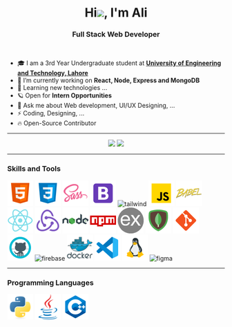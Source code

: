 <h1 align="center">Hi<img src="https://raw.githubusercontent.com/iampavangandhi/iampavangandhi/master/gifs/Hi.gif" width="30px">, I'm Ali</h1>
<h3 align="center">Full Stack Web Developer</h3> 
<br>

- 🎓  I am a 3rd Year Undergraduate student at <a href="https://uet.edu.pk"> <b>University of Engineering and Technology, Lahore</b> </a>
- 🔭 I’m currently working on **React, Node, Express and MongoDB**
- 🌱 Learning new technologies ...
- 🪐 Open for **Intern Opportunities**
- 💬 Ask me about Web development, UI/UX Designing, ...
- ⚡ Coding, Designing, ...
- 🔥 Open-Source Contributor

---

<p align="center">
    <img class="darkMode" height="180em" src="https://github-readme-streak-stats.herokuapp.com/?user=alinaqikhan&theme=dark&hide_border=true&ring=30d158&fire=30d158&currStreakLabel=30d158&background=FFFFFF00&stroke=00000000&count_private=true&include_all_commits=true" />
    <img class="darkMode"  src="https://activity-graph.herokuapp.com/graph?username=alinaqikhan&count_private=true&hide_border=true&bg_color=FFFFFF00&custom_title=Open%20Source%20Contributions&line=34c75950&point=34c759&theme=github" />
</p>

---

<h3>Skills and Tools </h3>
<p align="left">
	<img style="margin: auto;" src="https://raw.githubusercontent.com/sachinverma53121/sachinverma53121/master/icons/html5.png" alt=html5 width="60" height="60"/> 
	<img style="margin: auto;" src="https://raw.githubusercontent.com/sachinverma53121/sachinverma53121/master/icons/css3.png" alt=css3 width="60" height="60"/> 
  <img style="margin: auto;" src="https://raw.githubusercontent.com/sachinverma53121/sachinverma53121/master/icons/sass.png" alt=sass width="60" height="60"/> 
	<img style="margin: auto;" src="https://raw.githubusercontent.com/sachinverma53121/sachinverma53121/master/icons/bootstrap.png" alt=bootstrap width="60" height="60"/>
  <img src="https://www.vectorlogo.zone/logos/tailwindcss/tailwindcss-icon.svg" alt="tailwind" width="60" height="60"/>
  <img style="margin: auto;" src="https://raw.githubusercontent.com/sachinverma53121/sachinverma53121/master/icons/js.png" alt=javascript width="60" height="60"/>
	<img style="margin: auto;" src="https://raw.githubusercontent.com/sachinverma53121/sachinverma53121/master/icons/babel.png" alt=babel width="60" height="60"/>
	<img style="margin: auto;" src="https://raw.githubusercontent.com/sachinverma53121/sachinverma53121/master/icons/react.png" alt=react width="60" height="60"/> 
  <img style="margin: auto;" src="https://raw.githubusercontent.com/sachinverma53121/sachinverma53121/master/icons/redux.png" alt=redux width="60" height="60"/> 
  <img style="margin: auto;" src="https://raw.githubusercontent.com/sachinverma53121/sachinverma53121/master/icons/node.png" alt=nodejs width="60" height="60"/>
	<img style="margin: auto;" src="https://raw.githubusercontent.com/sachinverma53121/sachinverma53121/master/icons/npm.png" alt=npm width="60" height="60"/>
  <img id="express" style="margin: auto;" src="https://github.com/ravian0519/icons/blob/main/CC_20210929_164059.png" alt=express width="60" height="60"/>
	<img style="margin: auto;" src="https://raw.githubusercontent.com/sachinverma53121/sachinverma53121/master/icons/mongo.png" alt=mongodb width="60" height="60"/> 
	<img style="margin: auto;" src="https://raw.githubusercontent.com/sachinverma53121/sachinverma53121/master/icons/git.png" alt=git width="60" height="60"/>
  <img style="margin: auto;" src="https://raw.githubusercontent.com/sachinverma53121/sachinverma53121/master/icons/github.png" alt=github width="60" height="60"/>
  <img src="https://www.vectorlogo.zone/logos/firebase/firebase-icon.svg" alt="firebase" width="60" height="60"/>
  <img src="https://raw.githubusercontent.com/devicons/devicon/master/icons/docker/docker-original-wordmark.svg" alt="docker" width="60" height="60"/>
  <img style="margin: auto;" src="https://raw.githubusercontent.com/sachinverma53121/sachinverma53121/master/icons/vsc.png" alt=vs width="60" height="60"/>
  <img style="margin: auto;" src="https://raw.githubusercontent.com/sachinverma53121/sachinverma53121/master/icons/linux.png" alt=linux width="60" height="60"/>
  <img src="https://www.vectorlogo.zone/logos/figma/figma-icon.svg" alt="figma" width="60" height="60"/>
</p>

---

<h3>Programming Languages </h3>
<p align="left">
<img src="https://raw.githubusercontent.com/devicons/devicon/master/icons/python/python-original.svg" alt="python" width="60" height="60"/> 
<img src="https://raw.githubusercontent.com/devicons/devicon/master/icons/java/java-original.svg" alt="java" width="60" height="60"/>
 <img style="margin: auto;" src="https://raw.githubusercontent.com/sachinverma53121/sachinverma53121/master/icons/cpp.png" alt=cplusplus width="60" height="60"/>
</p>
